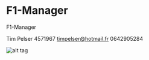 # F1-Manager
F1-Manager

Tim Pelser
4571967
timpelser@hotmail.fr
0642905284

![alt tag](https://drive.google.com/open?id=0B4i_Oj_OrL0jQmNhOXpIaGxYVW8)
